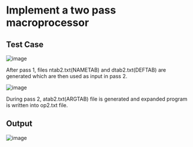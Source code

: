 # Implement a two pass macroprocessor

## Test Case

![image](https://user-images.githubusercontent.com/36037989/116772859-622adc80-aa6f-11eb-99de-474e14546cb2.png)

After pass 1, files ntab2.txt(NAMETAB) and dtab2.txt(DEFTAB) are generated which are then used as input in pass 2.

![image](https://user-images.githubusercontent.com/36037989/116772920-c77ecd80-aa6f-11eb-9397-a9f3cf77873b.png)

During pass 2, atab2.txt(ARGTAB) file is generated and expanded program is written into op2.txt file.

## Output

![image](https://user-images.githubusercontent.com/36037989/116773007-791dfe80-aa70-11eb-84c8-a5723f691704.png)

